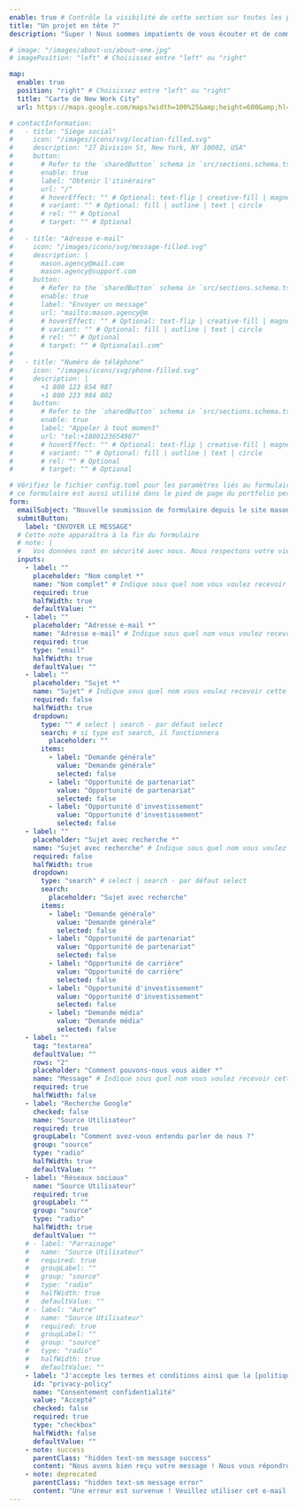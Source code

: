 ```yaml
---
enable: true # Contrôle la visibilité de cette section sur toutes les pages où elle est utilisée
title: "Un projet en tête ?"
description: "Super ! Nous sommes impatients de vous écouter et de commencer quelque chose"

# image: "/images/about-us/about-one.jpg"
# imagePosition: "left" # Choisissez entre "left" ou "right"

map:
  enable: true
  position: "right" # Choisissez entre "left" ou "right"
  title: "Carte de New Work City"
  url: https://maps.google.com/maps?width=100%25&amp;height=600&amp;hl=fr&amp;q=1%20Grafton%20Street,%20Dublin,%20Ireland+(Mon%20Nom%20d'Entreprise)&amp;t=&amp;z=14&amp;ie=UTF8&amp;iwloc=B&amp;output=embed

# contactInformation:
#   - title: "Siège social"
#     icon: "/images/icons/svg/location-filled.svg"
#     description: "27 Division St, New York, NY 10002, USA"
#     button:
#       # Refer to the `sharedButton` schema in `src/sections.schema.ts` for all available configuration options (e.g., enable, label, url, hoverEffect, variant, icon, tag, rel, class, target, etc.)
#       enable: true
#       label: "Obtenir l'itinéraire"
#       url: "/"
#       # hoverEffect: "" # Optional: text-flip | creative-fill | magnetic | magnetic-text-flip
#       # variant: "" # Optional: fill | outline | text | circle
#       # rel: "" # Optional
#       # target: "" # Optional
#
#   - title: "Adresse e-mail"
#     icon: "/images/icons/svg/message-filled.svg"
#     description: |
#       mason.agency@mail.com
#       mason.agency@support.com
#     button:
#       # Refer to the `sharedButton` schema in `src/sections.schema.ts` for all available configuration options (e.g., enable, label, url, hoverEffect, variant, icon, tag, rel, class, target, etc.)
#       enable: true
#       label: "Envoyer un message"
#       url: "mailto:mason.agency@m
#       # hoverEffect: "" # Optional: text-flip | creative-fill | magnetic | magnetic-text-flip
#       # variant: "" # Optional: fill | outline | text | circle
#       # rel: "" # Optional
#       # target: "" # Optionalail.com"
#
#   - title: "Numéro de téléphone"
#     icon: "/images/icons/svg/phone-filled.svg"
#     description: |
#       +1 800 123 654 987
#       +1 800 223 984 002
#     button:
#       # Refer to the `sharedButton` schema in `src/sections.schema.ts` for all available configuration options (e.g., enable, label, url, hoverEffect, variant, icon, tag, rel, class, target, etc.)
#       enable: true
#       label: "Appeler à tout moment"
#       url: "tel:+1800123654987"
#       # hoverEffect: "" # Optional: text-flip | creative-fill | magnetic | magnetic-text-flip
#       # variant: "" # Optional: fill | outline | text | circle
#       # rel: "" # Optional
#       # target: "" # Optional

# Vérifiez le fichier config.toml pour les paramètres liés au formulaire
# ce formulaire est aussi utilisé dans le pied de page du portfolio personnel
form:
  emailSubject: "Nouvelle soumission de formulaire depuis le site mason" # Sujet personnalisé de l’email (valable à chaque soumission)
  submitButton:
    label: "ENVOYER LE MESSAGE"
  # Cette note apparaîtra à la fin du formulaire
  # note: |
  #   Vos données sont en sécurité avec nous. Nous respectons votre vie privée et ne partageons jamais vos informations. <br /> Lisez notre [Politique de confidentialité](/privacy-policy/).
  inputs:
    - label: ""
      placeholder: "Nom complet *"
      name: "Nom complet" # Indique sous quel nom vous voulez recevoir cette donnée
      required: true
      halfWidth: true
      defaultValue: ""
    - label: ""
      placeholder: "Adresse e-mail *"
      name: "Adresse e-mail" # Indique sous quel nom vous voulez recevoir cette donnée
      required: true
      type: "email"
      halfWidth: true
      defaultValue: ""
    - label: ""
      placeholder: "Sujet *"
      name: "Sujet" # Indique sous quel nom vous voulez recevoir cette donnée
      required: false
      halfWidth: true
      dropdown:
        type: "" # select | search - par défaut select
        search: # si type est search, il fonctionnera
          placeholder: ""
        items:
          - label: "Demande générale"
            value: "Demande générale"
            selected: false
          - label: "Opportunité de partenariat"
            value: "Opportunité de partenariat"
            selected: false
          - label: "Opportunité d'investissement"
            value: "Opportunité d'investissement"
            selected: false
    - label: ""
      placeholder: "Sujet avec recherche *"
      name: "Sujet avec recherche" # Indique sous quel nom vous voulez recevoir cette donnée
      required: false
      halfWidth: true
      dropdown:
        type: "search" # select | search - par défaut select
        search:
          placeholder: "Sujet avec recherche"
        items:
          - label: "Demande générale"
            value: "Demande générale"
            selected: false
          - label: "Opportunité de partenariat"
            value: "Opportunité de partenariat"
            selected: false
          - label: "Opportunité de carrière"
            value: "Opportunité de carrière"
            selected: false
          - label: "Opportunité d'investissement"
            value: "Opportunité d'investissement"
            selected: false
          - label: "Demande média"
            value: "Demande média"
            selected: false
    - label: ""
      tag: "textarea"
      defaultValue: ""
      rows: "2"
      placeholder: "Comment pouvons-nous vous aider *"
      name: "Message" # Indique sous quel nom vous voulez recevoir cette donnée
      required: true
      halfWidth: false
    - label: "Recherche Google"
      checked: false
      name: "Source Utilisateur"
      required: true
      groupLabel: "Comment avez-vous entendu parler de nous ?"
      group: "source"
      type: "radio"
      halfWidth: true
      defaultValue: ""
    - label: "Réseaux sociaux"
      name: "Source Utilisateur"
      required: true
      groupLabel: ""
      group: "source"
      type: "radio"
      halfWidth: true
      defaultValue: ""
    # - label: "Parrainage"
    #   name: "Source Utilisateur"
    #   required: true
    #   groupLabel: ""
    #   group: "source"
    #   type: "radio"
    #   halfWidth: true
    #   defaultValue: ""
    # - label: "Autre"
    #   name: "Source Utilisateur"
    #   required: true
    #   groupLabel: ""
    #   group: "source"
    #   type: "radio"
    #   halfWidth: true
    #   defaultValue: ""
    - label: "J'accepte les termes et conditions ainsi que la [politique de confidentialité](/)."
      id: "privacy-policy"
      name: "Consentement confidentialité"
      value: "Accepté"
      checked: false
      required: true
      type: "checkbox"
      halfWidth: false
      defaultValue: ""
    - note: success
      parentClass: "hidden text-sm message success"
      content: "Nous avons bien reçu votre message ! Nous vous répondrons dès que possible."
    - note: deprecated
      parentClass: "hidden text-sm message error"
      content: "Une erreur est survenue ! Veuillez utiliser cet e-mail - [mason-astro-theme@gmail.com](mailto:mason-astro-theme@gmail.com) pour soumettre un ticket !"
---
```

